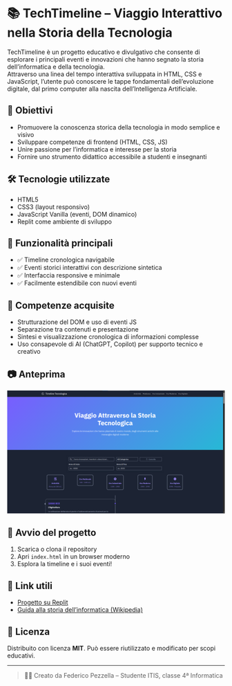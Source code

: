 # 📚 TechTimeline – Viaggio Interattivo nella Storia della Tecnologia

TechTimeline è un progetto educativo e divulgativo che consente di esplorare i principali eventi e innovazioni che hanno segnato la storia dell’informatica e della tecnologia.  
Attraverso una linea del tempo interattiva sviluppata in HTML, CSS e JavaScript, l’utente può conoscere le tappe fondamentali dell’evoluzione digitale, dal primo computer alla nascita dell’Intelligenza Artificiale.

## 🎯 Obiettivi

- Promuovere la conoscenza storica della tecnologia in modo semplice e visivo
- Sviluppare competenze di frontend (HTML, CSS, JS)
- Unire passione per l’informatica e interesse per la storia
- Fornire uno strumento didattico accessibile a studenti e insegnanti

## 🛠️ Tecnologie utilizzate

- HTML5
- CSS3 (layout responsivo)
- JavaScript Vanilla (eventi, DOM dinamico)
- Replit come ambiente di sviluppo

## 📌 Funzionalità principali

- ✅ Timeline cronologica navigabile
- ✅ Eventi storici interattivi con descrizione sintetica
- ✅ Interfaccia responsive e minimale
- ✅ Facilmente estendibile con nuovi eventi

## 🧠 Competenze acquisite

- Strutturazione del DOM e uso di eventi JS
- Separazione tra contenuti e presentazione
- Sintesi e visualizzazione cronologica di informazioni complesse
- Uso consapevole di AI (ChatGPT, Copilot) per supporto tecnico e creativo

## 📷 Anteprima

![screenshot](assets/techtimeline_screenshot.png) 

## 🚀 Avvio del progetto

1. Scarica o clona il repository
2. Apri `index.html` in un browser moderno
3. Esplora la timeline e i suoi eventi!

## 🔗 Link utili

- [Progetto su Replit](https://replit.com/@federicopezze/TechTimeline)
- [Guida alla storia dell’informatica (Wikipedia)](https://it.wikipedia.org/wiki/Storia_dell%27informatica)

## 📄 Licenza

Distribuito con licenza **MIT**. Può essere riutilizzato e modificato per scopi educativi.

---

> 👨‍💻 Creato da Federico Pezzella – Studente ITIS, classe 4ª Informatica
